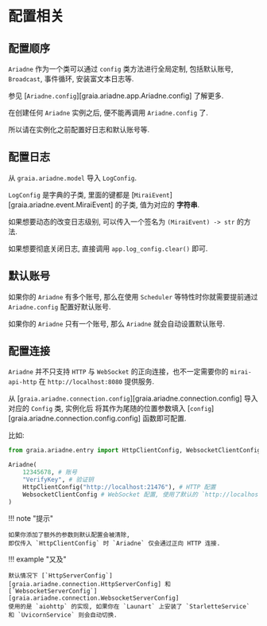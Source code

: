 # 配置相关

## 配置顺序

`Ariadne` 作为一个类可以通过 `config` 类方法进行全局定制, 包括默认账号, `Broadcast`, 事件循环, 安装富文本日志等.

参见 [`Ariadne.config`][graia.ariadne.app.Ariadne.config] 了解更多.

在创建任何 `Ariadne` 实例之后, 便不能再调用 `Ariadne.config` 了.

所以请在实例化之前配置好日志和默认账号等.

## 配置日志

从 `graia.ariadne.model` 导入 `LogConfig`.

`LogConfig` 是字典的子类, 里面的键都是 [`MiraiEvent`][graia.ariadne.event.MiraiEvent] 的子类,
值为对应的 **字符串**.

如果想要动态的改变日志级别, 可以传入一个签名为 `(MiraiEvent) -> str` 的方法.

如果想要彻底关闭日志, 直接调用 `app.log_config.clear()` 即可.

## 默认账号

如果你的 `Ariadne` 有多个账号, 那么在使用 `Scheduler` 等特性时你就需要提前通过 `Ariadne.config` 配置好默认账号.

如果你的 `Ariadne` 只有一个账号, 那么 `Ariadne` 就会自动设置默认账号.

## 配置连接

`Ariadne` 并不只支持 `HTTP` 与 `WebSocket` 的正向连接，也不一定需要你的 `mirai-api-http` 在 `http://localhost:8080` 提供服务.

从 [`graia.ariadne.connection.config`][graia.ariadne.connection.config] 导入对应的 `Config` 类, 实例化后
将其作为尾随的位置参数填入 [`config`][graia.ariadne.connection.config.config] 函数即可配置.

比如:

```python
from graia.ariadne.entry import HttpClientConfig, WebsocketClientConfig, Ariadne

Ariadne(
    12345678, # 账号
    "VerifyKey", # 验证钥
    HttpClientConfig("http://localhost:21476"), # HTTP 配置
    WebsocketClientConfig # WebSocket 配置, 使用了默认的 `http://localhost:8080`
)
```

!!! note "提示"

    如果你添加了额外的参数则默认配置会被清除,
    即仅传入 `HttpClientConfig` 时 `Ariadne` 仅会通过正向 HTTP 连接.

!!! example "又及"

    默认情况下 [`HttpServerConfig`][graia.ariadne.connection.HttpServerConfig] 和 [`WebsocketServerConfig`][graia.ariadne.connection.WebsocketServerConfig]
    使用的是 `aiohttp` 的实现, 如果你在 `Launart` 上安装了 `StarletteService` 和 `UvicornService` 则会自动切换.
